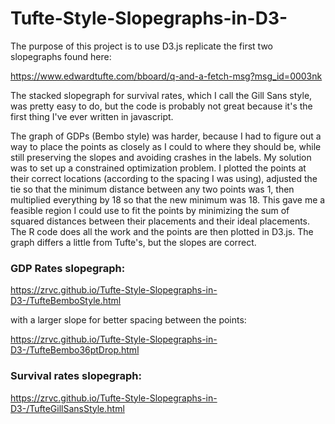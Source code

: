 # Tufte-Style-Slopegraphs-in-D3-

The purpose of this project is to use D3.js replicate the first two slopegraphs found here:

https://www.edwardtufte.com/bboard/q-and-a-fetch-msg?msg_id=0003nk

The stacked slopegraph for survival rates, which I call the Gill Sans style, was pretty easy to do, but the code is probably not great because it's the first thing I've ever written in javascript.

The graph of GDPs (Bembo style) was harder, because I had to figure out a way to place the points as closely as I could to where they should be, while still preserving the slopes and avoiding crashes in the labels.  My solution was to set up a constrained optimization problem.  I plotted the points at their correct locations (according to the spacing I was using), adjusted the tie so that the minimum distance between any two points was 1, then multiplied everything by 18 so that the new minimum was 18.  This gave me a feasible region I could use to fit the points by minimizing the sum of squared distances between their placements and their ideal placements.  The R code does all the work and the points are then plotted in D3.js.  The graph differs a little from Tufte's, but the slopes are correct. 

### GDP Rates slopegraph:

https://zrvc.github.io/Tufte-Style-Slopegraphs-in-D3-/TufteBemboStyle.html

with a larger slope for better spacing between the points:

https://zrvc.github.io/Tufte-Style-Slopegraphs-in-D3-/TufteBembo36ptDrop.html


### Survival rates slopegraph:

https://zrvc.github.io/Tufte-Style-Slopegraphs-in-D3-/TufteGillSansStyle.html
